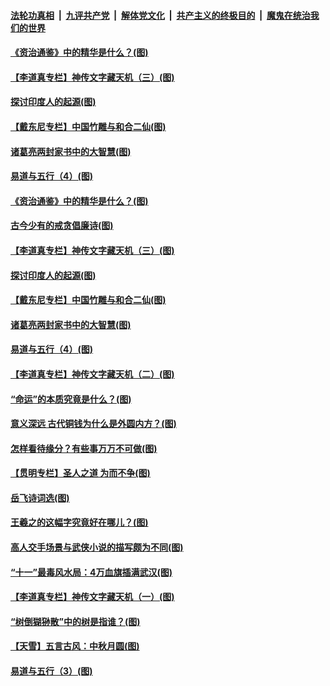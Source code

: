 

####  [法轮功真相](../../../../basic/blob/master/README.md?t=10091832) &nbsp;|&nbsp; [九评共产党](../../../../9ping.md/blob/master/README.md?t=10091832) &nbsp;|&nbsp; [解体党文化](../../../../jtdwh.md/blob/master/README.md?t=10091832)  &nbsp;|&nbsp; [共产主义的终极目的](../../../../gczydzjmd.md/blob/master/README.md?t=10091832) &nbsp;|&nbsp; [魔鬼在统治我们的世界](../../../../mgztzwmdsj.md/blob/master/README.md?t=10091832) 

#### [《资治通鉴》中的精华是什么？(图)](../pages/p7/948572.md?t=10091832) 

#### [【李道真专栏】神传文字藏天机（三）(图)](../pages/p7/948168.md?t=10091832) 

#### [探讨印度人的起源(图)](../pages/p7/948466.md?t=10091832) 

#### [【戴东尼专栏】中国竹雕与和合二仙(图)](../pages/p7/942487.md?t=10091832) 

#### [诸葛亮两封家书中的大智慧(图)](../pages/p7/948381.md?t=10091832) 

#### [易道与五行（4）(图)](../pages/p7/948370.md?t=10091832) 

#### [《资治通鉴》中的精华是什么？(图)](../pages/p7/948572.md?t=10091832) 

#### [古今少有的戒贪倡廉诗(图)](../pages/p7/948579.md?t=10091832) 

#### [【李道真专栏】神传文字藏天机（三）(图)](../pages/p7/948168.md?t=10091832) 

#### [探讨印度人的起源(图)](../pages/p7/948466.md?t=10091832) 

#### [【戴东尼专栏】中国竹雕与和合二仙(图)](../pages/p7/942487.md?t=10091832) 

#### [诸葛亮两封家书中的大智慧(图)](../pages/p7/948381.md?t=10091832) 

#### [易道与五行（4）(图)](../pages/p7/948370.md?t=10091832) 

#### [【李道真专栏】神传文字藏天机（二）(图)](../pages/p7/948165.md?t=10091832) 

#### [“命运”的本质究竟是什么？(图)](../pages/p7/948374.md?t=10091832) 

#### [意义深远 古代铜钱为什么是外圆内方？(图)](../pages/p7/948341.md?t=10091832) 

#### [怎样看待缘分？有些事万万不可做(图)](../pages/p7/948326.md?t=10091832) 

#### [【贯明专栏】圣人之道 为而不争(图)](../pages/p7/947873.md?t=10091832) 

#### [岳飞诗词选(图)](../pages/p7/948131.md?t=10091832) 

#### [王羲之的这幅字究竟好在哪儿？(图)](../pages/p7/948269.md?t=10091832) 

#### [高人交手场景与武侠小说的描写颇为不同(图)](../pages/p7/948092.md?t=10091832) 

#### [“十一”最毒风水局：4万血旗插满武汉(图)](../pages/p7/948181.md?t=10091832) 

#### [【李道真专栏】神传文字藏天机（一）(图)](../pages/p7/947879.md?t=10091832) 

#### [“树倒猢狲散”中的树是指谁？(图)](../pages/p7/948015.md?t=10091832) 

#### [【天雪】五言古风：中秋月圆(图)](../pages/p7/948163.md?t=10091832) 

#### [易道与五行（3）(图)](../pages/p7/947856.md?t=10091832) 

